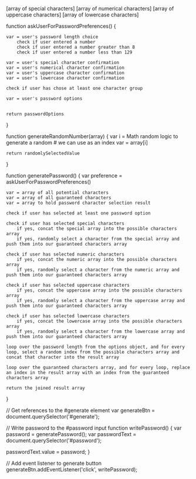 [array of special characters]
[array of numerical characters]
[array of uppercase characters]
[array of lowercase characters]

function askUserForPasswordPreferences() {

    var = user's password length choice
        check if user entered a number
        check if user entered a number greater than 8
        check if user entered a number less than 129

    var = user's special character confirmation
    var = user's numerical character confirmation
    var = user's uppercase character confirmation
    var = user's lowercase character confirmation

    check if user has chose at least one character group

    var = user's password options 
  

    return passwordOptions
}

function generateRandomNumber(array) {
    var i = Math random logic to generate a random # we can use as an index
    var = array[i]

    return randomlySelectedValue
}

function generatePassword() {
    var preference = askUserForPasswordPreferences() 

    var = array of all potential characters
    var = array of all guaranteed characters
    var = array to hold password character selection result

    check if user has selected at least one password option

    check if user has selected special characters
        if yes, concat the special array into the possible characters array
        if yes, randomly select a character from the special array and push them into our guaranteed characters array  

    check if user has selected numeric characters
        if yes, concat the numeric array into the possible characters array
        if yes, randomly select a character from the numeric array and push them into our guaranteed characters array

    check if user has selected uppercase characters
        if yes, concat the uppercase array into the possible characters array
        if yes, randomly select a character from the uppercase array and push them into our guaranteed characters array

    check if user has selected lowercase characters
        if yes, concat the lowercase array into the possible characters array
        if yes, randomly select a character from the lowercase array and push them into our guaranteed characters array

    loop over the password length from the options object, and for every loop, select a random index from the possible characters array and concat that character into the result array

    loop over the guaranteed characters array, and for every loop, replace an index in the result array with an index from the guaranteed characters array

    return the joined result array
}

// Get references to the #generate element
var generateBtn = document.querySelector('#generate');

// Write password to the #password input
function writePassword() {
  var password = generatePassword();
  var passwordText = document.querySelector('#password');

  passwordText.value = password;
}

// Add event listener to generate button
generateBtn.addEventListener('click', writePassword);
